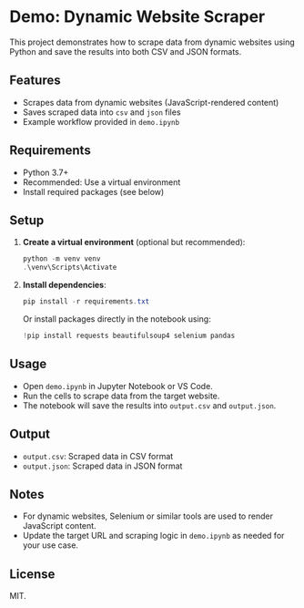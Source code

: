 # Demo: Dynamic Website Scraper

This project demonstrates how to scrape data from dynamic websites using Python and save the results into both CSV and JSON formats.

## Features
- Scrapes data from dynamic websites (JavaScript-rendered content)
- Saves scraped data into `csv` and `json` files
- Example workflow provided in `demo.ipynb`

## Requirements
- Python 3.7+
- Recommended: Use a virtual environment
- Install required packages (see below)

## Setup
1. **Create a virtual environment** (optional but recommended):
   ```powershell
   python -m venv venv
   .\venv\Scripts\Activate
   ```
2. **Install dependencies**:
   ```powershell
   pip install -r requirements.txt
   ```
   Or install packages directly in the notebook using:
   ```python
   !pip install requests beautifulsoup4 selenium pandas
   ```

## Usage
- Open `demo.ipynb` in Jupyter Notebook or VS Code.
- Run the cells to scrape data from the target website.
- The notebook will save the results into `output.csv` and `output.json`.

## Output
- `output.csv`: Scraped data in CSV format
- `output.json`: Scraped data in JSON format

## Notes
- For dynamic websites, Selenium or similar tools are used to render JavaScript content.
- Update the target URL and scraping logic in `demo.ipynb` as needed for your use case.

## License
MIT.
